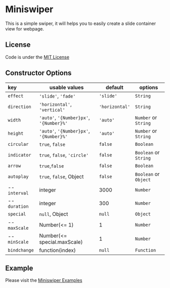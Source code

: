 # Miniswiper

This is a simple swiper, it will helps you to easily create a slide container view for webpage.


## License

Code is under the [MIT License](https://github.com/miniswiper/miniswiper/blob/master/LICENSE)


## Constructor Options

|key|usable values|default|options|
|:---|---|---|---|
|`effect`|`'slide'`, `'fade'`|`'slide'`|`String`|
|`direction`|`'horizontal'`, `'vertical'`|`'horizontal'`|`String`|
|`width`|`'auto'`, `'{Number}px'`, `'{Number}%'`|`'auto'`|`Number` or `String`|
|`height`|`'auto'`, `'{Number}px'`, `'{Number}%'`|`'auto'`|`Number` or `String`|
|`circular`|`true`, `false`|`false`|`Boolean`|
|`indicator`|`true`, `false`, `'circle'`|`false`|`Boolean` or `String`|
|`arrow`|`true`,`false`|`false`|`Boolean`|
|`autoplay`|`true`, `false`, Object|`false`|`Boolean` or `Object`|
|--`interval`|integer|3000|`Number`|
|--`duration`|integer|300|`Number`|
|`special`|`null`, Object|`null`|`Object`|
|--`maxScale`|Number(<= 1)|1|`Number`|
|--`minScale`|Number(<= special.maxScale)|1|`Number`|
|`bindchange`|function(index)|`null`|`Function`|


## Example

Please visit the [Miniswiper Examples](https://miniswiper.github.io/miniswiper/example/index.html)
